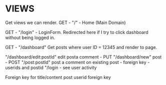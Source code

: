 # VIEWS

Get views we can render.
GET - "/" - Home (Main Domain)

GET - "/login" - LoginForm. Redirected here if  I try to click dashboard without being logged in. 

GET - "/dashboard" Get posts where user ID = 12345 and render to page. 

"/dashboard/edit:postId" edit posta comment - PUT
"/dashboard/new"  post - POST
"/post:postId" post a comment on existing post - foreign key - userids and postid
"/login - see user activity 


Foreign key for title/content post userid foreign key